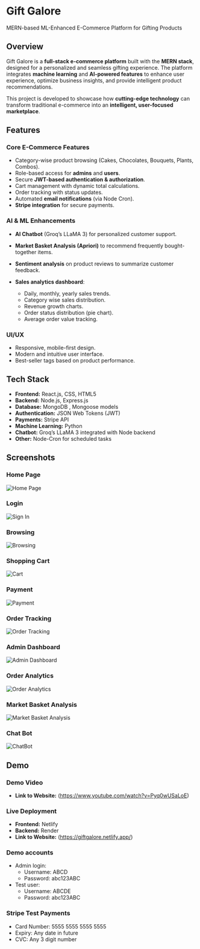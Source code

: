 # Gift Galore

MERN-based ML-Enhanced E-Commerce Platform for Gifting Products

## Overview

Gift Galore is a **full-stack e-commerce platform** built with the **MERN stack**, designed for a personalized and seamless gifting experience. The platform integrates **machine learning** and **AI-powered features** to enhance user experience, optimize business insights, and provide intelligent product recommendations.

This project is developed to showcase how **cutting-edge technology** can transform traditional e-commerce into an **intelligent, user-focused marketplace**.

## Features

### Core E-Commerce Features

- Category-wise product browsing (Cakes, Chocolates, Bouquets, Plants, Combos).
- Role-based access for **admins** and **users**.
- Secure **JWT-based authentication & authorization**.
- Cart management with dynamic total calculations.
- Order tracking with status updates.
- Automated **email notifications** (via Node Cron).
- **Stripe integration** for secure payments.

### AI & ML Enhancements

- **AI Chatbot** (Groq’s LLaMA 3) for personalized customer support.
- **Market Basket Analysis (Apriori)** to recommend frequently bought-together items.
- **Sentiment analysis** on product reviews to summarize customer feedback.
- **Sales analytics dashboard**:

  - Daily, monthly, yearly sales trends.
  - Category wise sales distribution.
  - Revenue growth charts.
  - Order status distribution (pie chart).
  - Average order value tracking.

### UI/UX

- Responsive, mobile-first design.
- Modern and intuitive user interface.
- Best-seller tags based on product performance.

## Tech Stack

- **Frontend:** React.js, CSS, HTML5
- **Backend:** Node.js, Express.js
- **Database:** MongoDB , Mongoose models
- **Authentication:** JSON Web Tokens (JWT)
- **Payments:** Stripe API
- **Machine Learning:** Python
- **Chatbot:** Groq’s LLaMA 3 integrated with Node backend
- **Other:** Node-Cron for scheduled tasks

## Screenshots

### Home Page

![Home Page](Screenshots/HomePage.png)

### Login

![Sign In](Screenshots/SignIn.png)

### Browsing

![Browsing](Screenshots/Browsing.png)

### Shopping Cart

![Cart](Screenshots/Cart.png)

### Payment

![Payment](Screenshots/Payment.png)

### Order Tracking

![Order Tracking](<Screenshots/Order Tracking.png>)

### Admin Dashboard

![Admin Dashboard](<Screenshots/Admin Dashboard.png>)

### Order Analytics

![Order Analytics](<Screenshots/Order Analytics.png>)

### Market Basket Analysis

![Market Basket Analysis](<Screenshots/Market Basket Analysis.png>)

### Chat Bot

![ChatBot](Screenshots/ChatBot.png)

## Demo

### Demo Video

- **Link to Website:** (https://www.youtube.com/watch?v=Pyq0wUSaLoE)

### Live Deployment

- **Frontend:** Netlify
- **Backend:** Render
- **Link to Website:** (https://giftgalore.netlify.app/)

### Demo accounts

- Admin login:
  - Username: ABCD
  - Password: abc123ABC
- Test user:
  - Username: ABCDE
  - Password: abc123ABC

### Stripe Test Payments

- Card Number: 5555 5555 5555 5555
- Expiry: Any date in future
- CVC: Any 3 digit number

